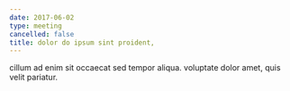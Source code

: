 ```yaml
---
date: 2017-06-02
type: meeting
cancelled: false
title: dolor do ipsum sint proident,
---
```

cillum ad enim sit occaecat sed tempor aliqua. voluptate dolor amet, quis velit pariatur.